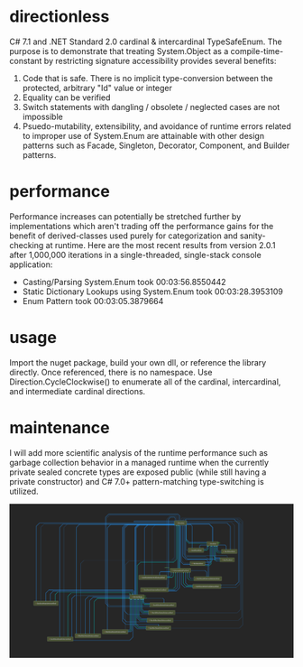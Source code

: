 # directionless
C# 7.1 and .NET Standard 2.0 cardinal & intercardinal TypeSafeEnum. The purpose is to demonstrate that treating System.Object as a compile-time-constant by restricting signature accessibility provides several benefits:

1. Code that is safe. There is no implicit type-conversion between the protected, arbitrary "Id" value or integer
2. Equality can be verified
3. Switch statements with dangling / obsolete / neglected cases are not impossible
4. Psuedo-mutability, extensibility, and avoidance of runtime errors related to improper use of System.Enum are attainable with other design patterns such as Facade, Singleton, Decorator, Component, and Builder patterns.

# performance
Performance increases can potentially be stretched further by implementations which aren't trading off the performance gains for the benefit of derived-classes used purely for categorization and sanity-checking at runtime. Here are the most recent results from version 2.0.1 after 1,000,000 iterations in a single-threaded, single-stack console application:

* Casting/Parsing System.Enum took 00:03:56.8550442
* Static Dictionary Lookups using System.Enum took 00:03:28.3953109
* Enum Pattern took 00:03:05.3879664

# usage
Import the nuget package, build your own dll, or reference the library directly. Once referenced, there is no namespace. Use Direction.CycleClockwise() to enumerate all of the cardinal, intercardinal, and intermediate cardinal directions. 

# maintenance
I will add more scientific analysis of the runtime performance such as garbage collection behavior in a managed runtime when the currently private sealed concrete types are exposed public (while still having a private constructor) and C# 7.0+ pattern-matching type-switching is utilized.

![alt text](https://github.com/sethrudesill/directionless/blob/master/directionless-type-dependency-diagram.png)
